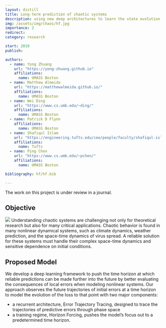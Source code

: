 ```yaml
---
layout: distill
title: Long-term prediction of chaotic systems
description: using new deep architectures to learn the state evolution of a variety of chaotic dynamical systems and significantly extend the prediction time.
img: /assets/img/chaos/hf.jpg
importance: 2
redirect:   
category: research

start: 2019
publish: 

authors:
  - name: Yong Zhuang
    url: "https://yong-zhuang.github.io"
    affiliations:
      name: UMASS Boston
  - name: Matthew Almeida
    url: "https://matthewalmeida.github.io/"
    affiliations:
      name: UMASS Boston
  - name: Wei Ding
    url: "https://www.cs.umb.edu/~ding/"
    affiliations:
      name: UMASS Boston
  - name: Patrick D Flynn
    affiliations:
      name: UMASS Boston
  - name: Shafiqul Islam  
    url: "https://engineering.tufts.edu/cee/people/faculty/shafiqul-islam"
    affiliations:
      name: Tufts
  - name: Ping Chen  
    url: "https://www.cs.umb.edu/~pchen/"
    affiliations:
      name: UMASS Boston

bibliography: hf/hf.bib

---
```

The work on this project is under review in a journal.
## Objective
<img class="float-right w-25" src="{{ page.img | relative_url }}"/>
Understanding chaotic systems are challenging not only for theoretical research but also for many critical applications. Chaotic behavior is found in many nonlinear dynamical systems, such as climate dynamics, weather prediction, and the space-time dynamics of virus spread.  A reliable solution for these systems must handle their complex space-time dynamics and sensitive dependence on initial conditions.

## Proposed Model
We develop a deep learning framework to push the time horizon at which reliable predictions can be made further into the future by better evaluating the consequences of local errors when modeling nonlinear systems.  Our approach  observes  the  future  trajectories  of  initial  errors  at  a  time  horizon  to  model  the  evolution  of  the  loss to  that  point  with  two  major  components:  
- a recurrent  architecture, Error  Trajectory  Tracing, designed to trace the trajectories of predictive errors through phase space
- a training regime, Horizon Forcing, pushes the model’s focus out to a predetermined time horizon. 

